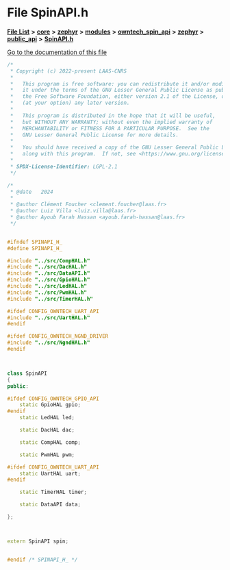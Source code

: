 

# File SpinAPI.h

[**File List**](files.md) **>** [**core**](dir_771164b9325b04f1442f7a3ffa8ecb89.md) **>** [**zephyr**](dir_09002e7ce91f09aeb040dfd1861a47f4.md) **>** [**modules**](dir_6d0fb8ab814c517e7f155fb837e32f72.md) **>** [**owntech\_spin\_api**](dir_87330bcbf7fe698536ea5946c1b90585.md) **>** [**zephyr**](dir_83abe2f3de580445b50d57f614c989e1.md) **>** [**public\_api**](dir_9feddb36ca121fb6172e0f3e47b6ec72.md) **>** [**SpinAPI.h**](SpinAPI_8h.md)

[Go to the documentation of this file](SpinAPI_8h.md)


```C++
/*
 * Copyright (c) 2022-present LAAS-CNRS
 *
 *   This program is free software: you can redistribute it and/or modify
 *   it under the terms of the GNU Lesser General Public License as published by
 *   the Free Software Foundation, either version 2.1 of the License, or
 *   (at your option) any later version.
 *
 *   This program is distributed in the hope that it will be useful,
 *   but WITHOUT ANY WARRANTY; without even the implied warranty of
 *   MERCHANTABILITY or FITNESS FOR A PARTICULAR PURPOSE.  See the
 *   GNU Lesser General Public License for more details.
 *
 *   You should have received a copy of the GNU Lesser General Public License
 *   along with this program.  If not, see <https://www.gnu.org/licenses/>.
 *
 * SPDX-License-Identifier: LGPL-2.1
 */

/*
 * @date   2024
 *
 * @author Clément Foucher <clement.foucher@laas.fr>
 * @author Luiz Villa <luiz.villa@laas.fr>
 * @author Ayoub Farah Hassan <ayoub.farah-hassan@laas.fr>
 */


#ifndef SPINAPI_H_
#define SPINAPI_H_

#include "../src/CompHAL.h"
#include "../src/DacHAL.h"
#include "../src/DataAPI.h"
#include "../src/GpioHAL.h"
#include "../src/LedHAL.h"
#include "../src/PwmHAL.h"
#include "../src/TimerHAL.h"

#ifdef CONFIG_OWNTECH_UART_API
#include "../src/UartHAL.h"
#endif

#ifdef CONFIG_OWNTECH_NGND_DRIVER
#include "../src/NgndHAL.h"
#endif



class SpinAPI
{
public:

#ifdef CONFIG_OWNTECH_GPIO_API
    static GpioHAL gpio;
#endif
    static LedHAL led;

    static DacHAL dac;

    static CompHAL comp;

    static PwmHAL pwm;

#ifdef CONFIG_OWNTECH_UART_API
    static UartHAL uart;
#endif

    static TimerHAL timer;

    static DataAPI data;

};



extern SpinAPI spin;


#endif /* SPINAPI_H_ */
```


